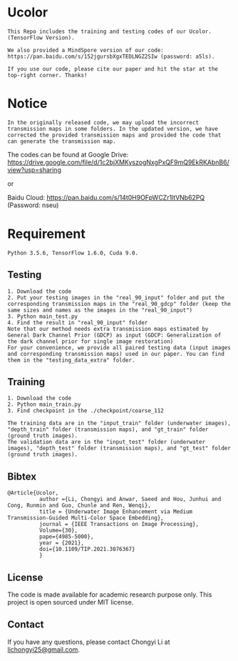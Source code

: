 # Ucolor
```
This Repo includes the training and testing codes of our Ucolor. (TensorFlow Version).

We also provided a MindSpore version of our code: https://pan.baidu.com/s/152jgursbXgxTEDLNGZ2SIw (password: a5ls).

If you use our code, please cite our paper and hit the star at the top-right corner. Thanks!
```
# Notice
```
In the originally released code, we may upload the incorrect transmission maps in some folders. In the updated version, we have corrected the provided transmission maps and provided the code that can generate the transmission map.  
```

The codes can be found at 
Google Drive: https://drive.google.com/file/d/1c2bjXMKyszogNxgPxQF9mQ9EkRKAbnB6/view?usp=sharing

or

Baidu Cloud: https://pan.baidu.com/s/14t0H9OFpWCZr1ltVNb62PQ  (Password: nseu)



# Requirement
```
Python 3.5.6, TensorFlow 1.6.0, Cuda 9.0.
```

<!---
### Results
```
For your evaluations, we provide all results of our method and the compared methods.
The results can be found at
```
Google Drive: https://drive.google.com/file/d/1zrynw05ZgkVMAybGo9Nhqg2mmIYIMVOT/view?usp=sharing

or 

Baidu Cloud:  https://pan.baidu.com/s/13DyFwlz3aTJ3LGkVOVuOvQ (Password: hyap)
-->

## Testing
```
1. Download the code
2. Put your testing images in the "real_90_input" folder and put the corresponding transmission maps in the "real_90_gdcp" folder (keep the same sizes and names as the images in the "real_90_input")
3. Python main_test.py
4. Find the result in "real_90_input" folder
Note that our method needs extra transmission maps estimated by General Dark Channel Prior (GDCP) as input (GDCP: Generalization of the dark channel prior for single image restoration) 
For your convenience, we provide all paired testing data (input images and corresponding transmission maps) used in our paper. You can find them in the "testing_data_extra" folder.
```
## Training
```
1. Download the code
2. Python main_train.py
3. Find checkpoint in the ./checkpoint/coarse_112

The training data are in the "input_train" folder (underwater images), "depth_train" folder (transmission maps), and "gt_train" folder (ground truth images).
The validation data are in the "input_test" folder (underwater images), "depth_test" folder (transmission maps), and "gt_test" folder (ground truth images).
```

## Bibtex

```
@Article{Ucolor,
          author ={Li, Chongyi and Anwar, Saeed and Hou, Junhui and Cong, Runmin and Guo, Chunle and Ren, Wenqi},
          title = {Underwater Image Enhancement via Medium Transmission-Guided Multi-Color Space Embedding},
          journal = {IEEE Transactions on Image Processing},
          Volume={30},
          pape={4985-5000},
          year = {2021},
          doi={10.1109/TIP.2021.3076367}
          }
```
##  License
The code is made available for academic research purpose only. This project is open sourced under MIT license.

## Contact
If you have any questions, please contact Chongyi Li at lichongyi25@gmail.com.

